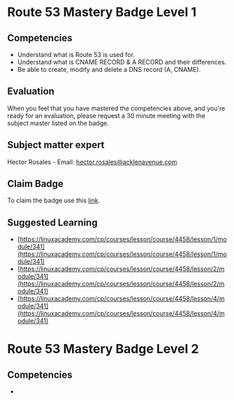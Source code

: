 # Route 53 Mastery Badge Level 1

## Competencies

 - Understand what is Route 53 is used for.
 - Understand what is CNAME RECORD & A RECORD and their differences.
 - Be able to create, modify and delete a DNS record (A, CNAME).


## Evaluation

 When you feel that you have mastered the competencies above, and you're ready for an evaluation, please request a 30 minute meeting with the subject master listed on the badge.

## Subject matter expert
Hector Rosales - Email: hector.rosales@acklenavenue.com

## Claim Badge
To claim the badge use this [link](https://acklenavenue.badgr.com/public/badges/bLBBJ7UEQDeImD9C8bwj4A).

## Suggested Learning

 - [https://linuxacademy.com/cp/courses/lesson/course/4458/lesson/1/module/341](https://linuxacademy.com/cp/courses/lesson/course/4458/lesson/1/module/341)
- [https://linuxacademy.com/cp/courses/lesson/course/4458/lesson/2/module/341](https://linuxacademy.com/cp/courses/lesson/course/4458/lesson/2/module/341)
- [https://linuxacademy.com/cp/courses/lesson/course/4458/lesson/4/module/341](https://linuxacademy.com/cp/courses/lesson/course/4458/lesson/4/module/341)

# Route 53 Mastery Badge Level 2

## Competencies

 -
